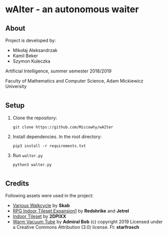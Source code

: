 # wAIter - an autonomous waiter

## About
Project is developed by:
+ Mikołaj Aleksandrzak
+ Kamil Beker
+ Szymon Kuleczka

Artificial Intelligence, summer semester 2018/2019

Faculty of Mathematics and Computer Science, Adam Mickiewicz University
#
## Setup
1. Clone the repository:

    `git clone https://github.com/Miccowhy/wAIter`
2. Install dependencies. In the root directory:

    `pip3 install -r requirements.txt`
3. Run `walter.py`

    `python3 walter.py`
#
## Credits
Following assets were used in the project:
* [Various Walkcycle](https://opengameart.org/content/various-walkcycle-8-characters) by **Skab**
* [RPG Indoor Tileset Expansion1](https://opengameart.org/content/rpg-indoor-tileset-expansion-1) by **Redshrike** and **Jetrel**
* [Indoor Tileset](https://opengameart.org/content/indoor-tileset) by **2DPIXX**
* [Warm Vacuum Tube](http://dig.ccmixter.org/files/admiralbob77/59533)  by **Admiral Bob** (c) copyright 2019 Licensed under a Creative Commons Attribution (3.0) license. Ft: **starfrosch**